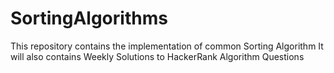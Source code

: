 # SortingAlgorithms
This repository contains the implementation of common Sorting Algorithm
It will also contains Weekly Solutions to HackerRank Algorithm Questions 
